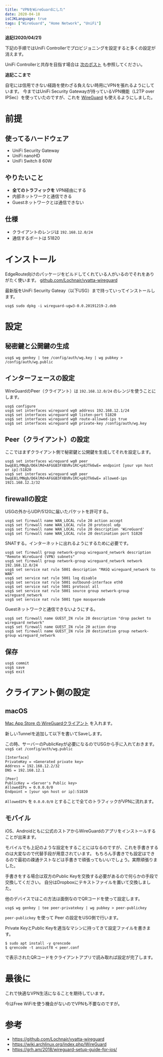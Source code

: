 ```yaml
---
title: "VPNをWireGuardにした"
date: 2020-04-18
isCJKLanguage: true
tags: ["WireGuard", "Home Network", "UniFi"]
---
```


**追記(2020/04/21)**

下記の手順ではUniFi Controllerでプロビジョニングを設定すると多くの設定が消えます。

UniFi Controllerと共存を目指す場合は [次のポスト](../wireguard-and-unifi-controller) も参照してください。

**追記ここまで**

自宅には信用できない経路を使わざる負えない時用にVPNを張れるようにしています。
今まではUniFi Security Gatewayが持っているVPN機能（L2TP over IPSec）を使っていたのですが、これを [WireGuard](https://www.wireguard.com/) も使えるようにしました。

# 前提

## 使ってるハードウェア

* UniFi Security Gateway
* UniFi nanoHD
* UniFi Switch 8 60W

## やりたいこと

* **全てのトラフィックを** VPN経由にする
* 内部ネットワークと通信できる
* Guestネットワークとは通信できない

## 仕様

* クライアントのレンジは `192.168.12.0/24`
* 通信するポートは 51820

# インストール

EdgeRoute向けのパッケージをビルドしてくれている人がいるのでそれをありがたく使います。 [github.com/Lochnair/vyatta-wireguard](https://github.com/Lochnair/vyatta-wireguard)

最新版をUniFi Security Gateay（以下USG）まで持っていってインストールします。

```console
usg$ sudo dpkg -i wireguard-ugw3-0.0.20191219-2.deb
```

# 設定

## 秘密鍵と公開鍵の生成

```
usg$ wg genkey | tee /config/auth/wg.key | wg pubkey > /config/auth/wg.public
```

## インターフェースの設定

WireGuardのPeer（クライアント）は ``192.168.12.0/24`` のレンジを使うことにします。

```console
usg$ configure
usg$ set interfaces wireguard wg0 address 192.168.12.1/24
usg$ set interfaces wireguard wg0 listen-port 51820
usg$ set interfaces wireguard wg0 route-allowed-ips true
usg$ set interfaces wireguard wg0 private-key /config/auth/wg.key
```

## Peer（クライアント）の設定

ここではまずクライアント側で秘密鍵と公開鍵を生成してそれを設定します。

```console
usg$ set interfaces wireguard wg0 peer bwqE81/MNgb/D6klMd+AFGGB3FXBVRv1RC+p8JTk6wE= endpoint [your vpn host or ip]:51820
usg$ set interfaces wireguard wg0 peer bwqE81/MNgb/D6klMd+AFGGB3FXBVRv1RC+p8JTk6wE= allowed-ips 1921.168.12.2/32
```

## firewallの設定

USGの外からUDP/5120に届いたパケットを許可する。

```console
usg$ set firewall name WAN_LOCAL rule 20 action accept
usg$ set firewall name WAN_LOCAL rule 20 protocol udp
usg$ set firewall name WAN_LOCAL rule 20 description 'WireGuard'
usg$ set firewall name WAN_LOCAL rule 20 destination port 51820
```

SNATする。インターネットに出れるようにするために必要です。

```console
usg$ set firewall group network-group wireguard_network description "Remote WireGuard (VPN) subnets"
usg$ set firewall group network-group wireguard_network network 192.168.12.0/24
usg$ set service nat rule 5001 description "MASQ wireguard_network to WAN"
usg$ set service nat rule 5001 log disable
usg$ set service nat rule 5001 outbound-interface eth0
usg$ set service nat rule 5001 protocol all
usg$ set service nat rule 5001 source group network-group wireguard_network
usg$ set service nat rule 5001 type masquerade
```

Guestネットワークと通信できないようにする。

```console
usg$ set firewall name GUEST_IN rule 20 description "drop packet to wireguard network"
usg$ set firewall name GUEST_IN rule 20 action drop
usg$ set firewall name GUEST_IN rule 20 destination group network-group wireguard_network
```

## 保存

```console
usg$ commit
usg$ save
usg$ exit
```

# クライアント側の設定

## macOS

[Mac App Store の WireGuardクライアント](https://apps.apple.com/us/app/wireguard/id1451685025) を入れます。

新しいTunnelを追加して以下を書いてSaveします。

この時、サーバーのPublicKeyが必要になるのでUSGから手に入れておきます。 `usg$ cat /config/auth/wg.public`

```
[Interface]
PrivateKey = <Generated private key>
Address = 192.168.12.2/32
DNS = 192.168.12.1

[Peer]
PublicKey = <Server's Public key>
AllowedIPs = 0.0.0.0/0
Endpoint = [your vpn host or ip]:51820
```

`AllowedIPs` を `0.0.0.0/0` とすることで全てのトラフィックがVPNに流れます。

## モバイル

iOS、Androidともに公式のストアからWireGuardのアプリをインストールすることが出来ます。

モバイルでも上記のような設定をすることにはなるのですが、これを手書きするのは大変なので代替手段が用意されています。
もちろん手書きでも設定はできるので最初の疎通テストなどは手書きで頑張ってもいいでしょう。実際頑張りました。

手書きをする場合は双方のPublic Keyを交換する必要があるので何らかの手段で交換してください。
自分はDropboxにテキストファイルを置いて交換しました。

他のデバイスではこの方法は面倒なのでQRコードを使って設定します。

```console
usg$ wg genkey | tee peer-privatekey | wg pubkey > peer-publickey
```

`peer-publickey` を使って Peer の設定をUSG側で行います。

Private KeyとPublic Keyを適当なマシンに持ってきて設定ファイルを書きます。

```console
$ sudo apt install -y qrencode
$ qrencode -t ansiutf8 < peer.conf
```

で表示されたQRコードをクライアントアプリで読み取れば設定が完了します。

# 最後に

これで快適なVPN生活になることを期待しています。

今はFree WiFiを使う機会がないのでVPNも不要なのですが。

# 参考

* https://github.com/Lochnair/vyatta-wireguard
* https://wiki.archlinux.org/index.php/WireGuard
* https://grh.am/2018/wireguard-setup-guide-for-ios/
